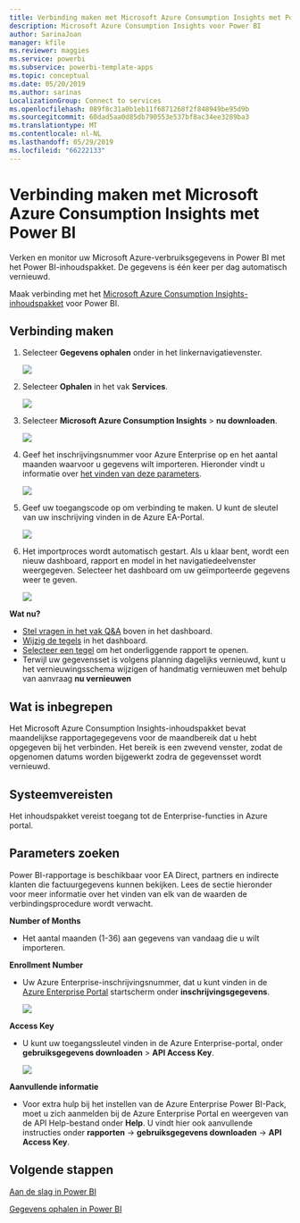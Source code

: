 ```yaml
---
title: Verbinding maken met Microsoft Azure Consumption Insights met Power BI
description: Microsoft Azure Consumption Insights voor Power BI
author: SarinaJoan
manager: kfile
ms.reviewer: maggies
ms.service: powerbi
ms.subservice: powerbi-template-apps
ms.topic: conceptual
ms.date: 05/20/2019
ms.author: sarinas
LocalizationGroup: Connect to services
ms.openlocfilehash: 089f8c31a0b1eb11f6871268f2f848949be95d9b
ms.sourcegitcommit: 60dad5aa0d85db790553e537bf8ac34ee3289ba3
ms.translationtype: MT
ms.contentlocale: nl-NL
ms.lasthandoff: 05/29/2019
ms.locfileid: "66222133"
---
```

# <a name="connect-to-microsoft-azure-consumption-insights-with-power-bi"></a>Verbinding maken met Microsoft Azure Consumption Insights met Power BI
Verken en monitor uw Microsoft Azure-verbruiksgegevens in Power BI met het Power BI-inhoudspakket. De gegevens is één keer per dag automatisch vernieuwd.

Maak verbinding met het [Microsoft Azure Consumption Insights-inhoudspakket](https://app.powerbi.com/getdata/services/azureconsumption) voor Power BI.

## <a name="how-to-connect"></a>Verbinding maken
1. Selecteer **Gegevens ophalen** onder in het linkernavigatievenster.
   
    ![](media/service-connect-to-azure-consumption-insights/getdata.png)
2. Selecteer **Ophalen** in het vak **Services**.
   
   ![](media/service-connect-to-azure-consumption-insights/services.png)
3. Selecteer **Microsoft Azure Consumption Insights** \> **nu downloaden**. 
   
   ![](media/service-connect-to-azure-consumption-insights/mazureconsumption.png)
4. Geef het inschrijvingsnummer voor Azure Enterprise op en het aantal maanden waarvoor u gegevens wilt importeren. Hieronder vindt u informatie over [het vinden van deze parameters](#FindingParams).
   
    ![](media/service-connect-to-azure-consumption-insights/azureconsumptionparams.png)
5. Geef uw toegangscode op om verbinding te maken. U kunt de sleutel van uw inschrijving vinden in de Azure EA-Portal. 
   
    ![](media/service-connect-to-azure-consumption-insights/msazureconsumptioncreds.png)
6. Het importproces wordt automatisch gestart. Als u klaar bent, wordt een nieuw dashboard, rapport en model in het navigatiedeelvenster weergegeven. Selecteer het dashboard om uw geïmporteerde gegevens weer te geven.
   
   ![](media/service-connect-to-azure-consumption-insights/msazureconsumptiondashboard.png)

**Wat nu?**

* [Stel vragen in het vak Q&A](consumer/end-user-q-and-a.md) boven in het dashboard.
* [Wijzig de tegels](service-dashboard-edit-tile.md) in het dashboard.
* [Selecteer een tegel](consumer/end-user-tiles.md) om het onderliggende rapport te openen.
* Terwijl uw gegevensset is volgens planning dagelijks vernieuwd, kunt u het vernieuwingsschema wijzigen of handmatig vernieuwen met behulp van aanvraag **nu vernieuwen**

## <a name="whats-included"></a>Wat is inbegrepen
Het Microsoft Azure Consumption Insights-inhoudspakket bevat maandelijkse rapportagegegevens voor de maandbereik dat u hebt opgegeven bij het verbinden. Het bereik is een zwevend venster, zodat de opgenomen datums worden bijgewerkt zodra de gegevensset wordt vernieuwd.

## <a name="system-requirements"></a>Systeemvereisten
Het inhoudspakket vereist toegang tot de Enterprise-functies in Azure portal. 

<a name="FindingParams"></a>

## <a name="finding-parameters"></a>Parameters zoeken
Power BI-rapportage is beschikbaar voor EA Direct, partners en indirecte klanten die factuurgegevens kunnen bekijken. Lees de sectie hieronder voor meer informatie over het vinden van elk van de waarden de verbindingsprocedure wordt verwacht.

**Number of Months**

* Het aantal maanden (1-36) aan gegevens van vandaag die u wilt importeren.

**Enrollment Number**

* Uw Azure Enterprise-inschrijvingsnummer, dat u kunt vinden in de [Azure Enterprise Portal](https://ea.azure.com/) startscherm onder **inschrijvingsgegevens**.
  
    ![](media/service-connect-to-azure-consumption-insights/params2.png)

**Access Key**

* U kunt uw toegangssleutel vinden in de Azure Enterprise-portal, onder **gebruiksgegevens downloaden** > **API Access Key**.
  
    ![](media/service-connect-to-azure-consumption-insights/creds2.png)

**Aanvullende informatie**

* Voor extra hulp bij het instellen van de Azure Enterprise Power BI-Pack, moet u zich aanmelden bij de Azure Enterprise Portal en weergeven van de API Help-bestand onder **Help**. U vindt hier ook aanvullende instructies onder **rapporten** -> **gebruiksgegevens downloaden** -> **API Access Key**.

## <a name="next-steps"></a>Volgende stappen
[Aan de slag in Power BI](service-get-started.md)

[Gegevens ophalen in Power BI](service-get-data.md)


